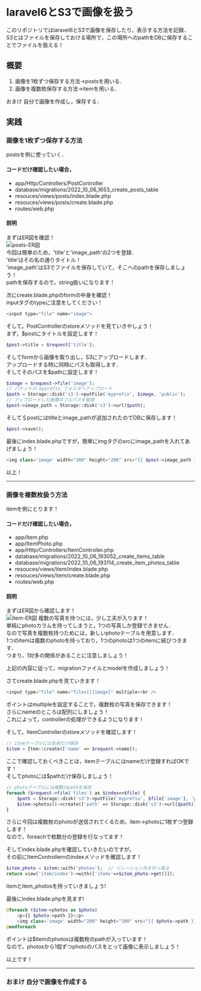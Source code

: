 # laravel6とS3で画像を扱う

このリポジトリではlaravel6とS3で画像を保存したり，表示する方法を記録．  
S3とはファイルを保存しておける場所で，この場所へのpathをDBに保存することでファイルを扱える！  


## 概要

1. 画像を1枚ずつ保存する方法->postsを用いる．  
2. 画像を複数枚保存する方法->itemを用いる．  

おまけ 自分で画像を作成し，保存する．


## 実践


### 画像を1枚ずつ保存する方法

postsを例に使っていく．  

#### コードだけ確認したい場合，
- app/Http/Controllers/PostController  
- database/migrations/2022_10_06_1653_create_posts_table
- resouces/views/posts/index.blade.php
- resouces/views/posts/create.blade.php
- routes/web.php

#### 説明

まずはER図を確認！  
![posts-ER図](https://user-images.githubusercontent.com/82089820/194734336-c1adef6c-757a-4f7b-aadd-56b43413847d.png)  
今回は簡単のため，'title'と'image_path'の2つを登録．  
'title'はその名の通りタイトル！  
'image_path'はS3でファイルを保存していて，そこへのpathを保存しましょう！  
pathを保存するので，string扱いになります！

次にcreate.blade.phpのformの中身を確認！  
inputタグのtypeに注意をしてください！
```php
<input type="file" name="image">
```

そして，PostControllerのstoreメソッドを見ていきやしょう！  
まず，$postにタイトルを設定します！

```php
$post->title = $request['title'];
```

そしてformから画像を取り出し，S3にアップロードします．  
アップロードする時に同時にパスも取得します．  
そしてそのパスを$pathに設定します！
```php
$image = $request->file('image');
// バケットの`myprefix`フォルダへアップロード
$path = Storage::disk('s3')->putFile('myprefix', $image, 'public');
// アップロードした画像のフルパスを取得
$post->image_path = Storage::disk('s3')->url($path);
```

そして＄postにはtitleとimage_pathが追加されたのでDBに保存します！
```php
$post->save();
```

最後にindex.blade.phpですが，簡単にimgタグのsrcにimage_pathを入れてあげましょう！
```php
<img class='image' width="300" height="200" src="{{ $post->image_path }}">
```

以上！

---

### 画像を複数枚扱う方法

itemを例にとります！

#### コードだけ確認したい場合，
- app/Item.php
- app/ItemPhoto.php
- app/Http/Controllers/ItemController.php
- database/migrations/2022_10_06_193052_create_items_table
- database/migrations/2022_10_06_193114_create_item_photos_table
- resouces/views/item/index.blade.php
- resouces/views/item/create.blade.php
- routes/web.php

#### 説明

まずはER図から確認します！  
![item-ER図](https://user-images.githubusercontent.com/82089820/194737082-a45ff6fd-d756-40d2-b968-e4bf26ab7d09.png)
複数の写真を持つには，少し工夫が入ります！  
単純にphotoカラムを持ってしまうと，1つの写真しか登録できません．  
なので写真を複数枚持つためには，新しいphotoテーブルを用意します．  
1つのitemは複数のphotoを持っており，1つのphotoは1つのitemに結びつきます．  
つまり，1対多の関係があることに注意しましょう！  

上記の内容に従って，migrationファイルとmodelを作成しましょう！

さてcreate.blade.phpを見ていきます！

```php
<input type="file" name="files[][image]" multiple><br />
```

ポイントはmultipleを設定することで，複数枚の写真を保存できます！  
さらにnameのところは配列にしましょう！  
これによって，controllerの処理ができるようになります！  

そして，ItemControllerのstoreメソッドを確認します！

```php
// itemテーブルには名前だけ保存
$item = Item::create(['name' => $request->name]);
```

ここで確認しておくべきことは，itemテーブルにはnameだけ登録すればOKです！  
そしてphotoには$pathだけ保存しましょう！

```php
// photoテーブルには複数のpathを保存
foreach ($request->file('files') as $index=>$file) {
    $path = Storage::disk('s3')->putFile('myprefix', $file['image'], 'public');
    $item->photos()->create(['path' => Storage::disk('s3')->url($path)]); 
}
```

さらに今回は複数枚のphotoが送信されてくるため，item->photoに1枚ずつ登録します！  
なので，foreachで枚数分の登録を行なってます！

そしてindex.blade.phpを確認していきたいのですが，  
その前にItemControllernのindexメソッドを確認します！

```php
$item_photo = $item::with('photos');  // リレーション先を引っ張る
return view('item/index')->with(['items'=>$item_photo->get()]);
```

itemとitem_photosを持っていきましょう!

最後にindex.blade.phpを見ます!

```php
@foreach ($item->photos as $photo)
    <p>{{ $photo->path }}</p>
    <img class='image' width="200" height="200" src="{{ $photo->path }}">
@endforeach
```

ポイントは$itemのphotosは複数枚のpathが入っています！  
なので，photosから1個ずつphotoのパスをとって画像に表示しましょう！

以上です！

---

### おまけ 自分で画像を作成する
